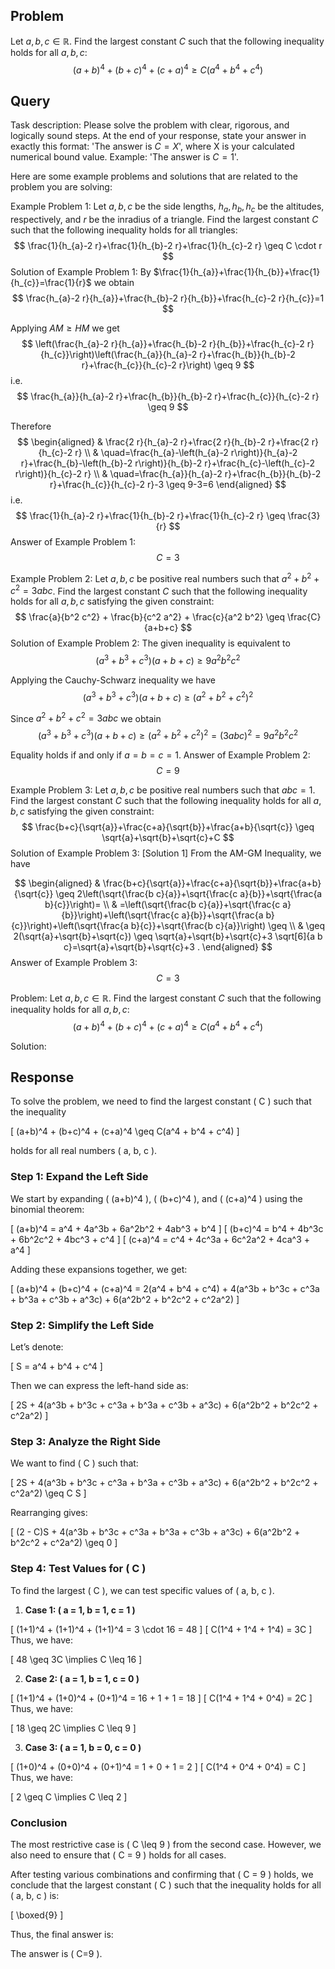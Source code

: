 ## Problem

Let $a, b, c \in \mathbb{R}$. Find the largest constant $C$ such that the following inequality holds for all $a, b, c$:
$$
(a+b)^4+(b+c)^4+(c+a)^4 \geq C(a^4+b^4+c^4)
$$

## Query

Task description: Please solve the problem with clear, rigorous, and logically sound steps. At the end of your response, state your answer in exactly this format: 'The answer is $C=X$', where X is your calculated numerical bound value. Example: 'The answer is $C=1$'.

Here are some example problems and solutions that are related to the problem you are solving:

Example Problem 1: Let $a, b, c$ be the side lengths, $h_{a}, h_{b}, h_{c}$ be the altitudes, respectively, and $r$ be the inradius of a triangle. Find the largest constant $C$ such that the following inequality holds for all triangles:
$$
\frac{1}{h_{a}-2 r}+\frac{1}{h_{b}-2 r}+\frac{1}{h_{c}-2 r} \geq C \cdot r
$$
Solution of Example Problem 1: By $\frac{1}{h_{a}}+\frac{1}{h_{b}}+\frac{1}{h_{c}}=\frac{1}{r}$ we obtain
$$
\frac{h_{a}-2 r}{h_{a}}+\frac{h_{b}-2 r}{h_{b}}+\frac{h_{c}-2 r}{h_{c}}=1
$$

Applying $A M \geq H M$ we get
$$
\left(\frac{h_{a}-2 r}{h_{a}}+\frac{h_{b}-2 r}{h_{b}}+\frac{h_{c}-2 r}{h_{c}}\right)\left(\frac{h_{a}}{h_{a}-2 r}+\frac{h_{b}}{h_{b}-2 r}+\frac{h_{c}}{h_{c}-2 r}\right) \geq 9
$$
i.e.
$$
\frac{h_{a}}{h_{a}-2 r}+\frac{h_{b}}{h_{b}-2 r}+\frac{h_{c}}{h_{c}-2 r} \geq 9
$$

Therefore
$$
\begin{aligned}
& \frac{2 r}{h_{a}-2 r}+\frac{2 r}{h_{b}-2 r}+\frac{2 r}{h_{c}-2 r} \\
& \quad=\frac{h_{a}-\left(h_{a}-2 r\right)}{h_{a}-2 r}+\frac{h_{b}-\left(h_{b}-2 r\right)}{h_{b}-2 r}+\frac{h_{c}-\left(h_{c}-2 r\right)}{h_{c}-2 r} \\
& \quad=\frac{h_{a}}{h_{a}-2 r}+\frac{h_{b}}{h_{b}-2 r}+\frac{h_{c}}{h_{c}-2 r}-3 \geq 9-3=6
\end{aligned}
$$
i.e.
$$
\frac{1}{h_{a}-2 r}+\frac{1}{h_{b}-2 r}+\frac{1}{h_{c}-2 r} \geq \frac{3}{r}
$$
Answer of Example Problem 1: $$C = 3$$

Example Problem 2: Let $a, b, c$ be positive real numbers such that $a^2 + b^2 + c^2 = 3abc$. Find the largest constant $C$ such that the following inequality holds for all $a, b, c$ satisfying the given constraint:
$$
\frac{a}{b^2 c^2} + \frac{b}{c^2 a^2} + \frac{c}{a^2 b^2} \geq \frac{C}{a+b+c}
$$
Solution of Example Problem 2: The given inequality is equivalent to
$$
\left(a^{3}+b^{3}+c^{3}\right)(a+b+c) \geq 9 a^{2} b^{2} c^{2}
$$

Applying the Cauchy-Schwarz inequality we have
$$
\left(a^{3}+b^{3}+c^{3}\right)(a+b+c) \geq\left(a^{2}+b^{2}+c^{2}\right)^{2}
$$

Since $a^{2}+b^{2}+c^{2}=3 a b c$ we obtain
$$
\left(a^{3}+b^{3}+c^{3}\right)(a+b+c) \geq\left(a^{2}+b^{2}+c^{2}\right)^{2}=(3 a b c)^{2}=9 a^{2} b^{2} c^{2}
$$

Equality holds if and only if $a=b=c=1$.
Answer of Example Problem 2: $$C = 9$$

Example Problem 3: Let $a, b, c$ be positive real numbers such that $a b c = 1$. Find the largest constant $C$ such that the following inequality holds for all $a, b, c$ satisfying the given constraint:
$$
\frac{b+c}{\sqrt{a}}+\frac{c+a}{\sqrt{b}}+\frac{a+b}{\sqrt{c}} \geq \sqrt{a}+\sqrt{b}+\sqrt{c}+C
$$
Solution of Example Problem 3: [Solution 1]
From the AM-GM Inequality, we have

$$
\begin{aligned}
& \frac{b+c}{\sqrt{a}}+\frac{c+a}{\sqrt{b}}+\frac{a+b}{\sqrt{c}} \geq 2\left(\sqrt{\frac{b c}{a}}+\sqrt{\frac{c a}{b}}+\sqrt{\frac{a b}{c}}\right)= \\
& =\left(\sqrt{\frac{b c}{a}}+\sqrt{\frac{c a}{b}}\right)+\left(\sqrt{\frac{c a}{b}}+\sqrt{\frac{a b}{c}}\right)+\left(\sqrt{\frac{a b}{c}}+\sqrt{\frac{b c}{a}}\right) \geq \\
& \geq 2(\sqrt{a}+\sqrt{b}+\sqrt{c}) \geq \sqrt{a}+\sqrt{b}+\sqrt{c}+3 \sqrt[6]{a b c}=\sqrt{a}+\sqrt{b}+\sqrt{c}+3 .
\end{aligned}
$$
Answer of Example Problem 3: $$C = 3$$


Problem: Let $a, b, c \in \mathbb{R}$. Find the largest constant $C$ such that the following inequality holds for all $a, b, c$:
$$
(a+b)^4+(b+c)^4+(c+a)^4 \geq C(a^4+b^4+c^4)
$$

Solution:

## Response

To solve the problem, we need to find the largest constant \( C \) such that the inequality 

\[
(a+b)^4 + (b+c)^4 + (c+a)^4 \geq C(a^4 + b^4 + c^4)
\]

holds for all real numbers \( a, b, c \).

### Step 1: Expand the Left Side

We start by expanding \( (a+b)^4 \), \( (b+c)^4 \), and \( (c+a)^4 \) using the binomial theorem:

\[
(a+b)^4 = a^4 + 4a^3b + 6a^2b^2 + 4ab^3 + b^4
\]
\[
(b+c)^4 = b^4 + 4b^3c + 6b^2c^2 + 4bc^3 + c^4
\]
\[
(c+a)^4 = c^4 + 4c^3a + 6c^2a^2 + 4ca^3 + a^4
\]

Adding these expansions together, we get:

\[
(a+b)^4 + (b+c)^4 + (c+a)^4 = 2(a^4 + b^4 + c^4) + 4(a^3b + b^3c + c^3a + b^3a + c^3b + a^3c) + 6(a^2b^2 + b^2c^2 + c^2a^2)
\]

### Step 2: Simplify the Left Side

Let’s denote:

\[
S = a^4 + b^4 + c^4
\]

Then we can express the left-hand side as:

\[
2S + 4(a^3b + b^3c + c^3a + b^3a + c^3b + a^3c) + 6(a^2b^2 + b^2c^2 + c^2a^2)
\]

### Step 3: Analyze the Right Side

We want to find \( C \) such that:

\[
2S + 4(a^3b + b^3c + c^3a + b^3a + c^3b + a^3c) + 6(a^2b^2 + b^2c^2 + c^2a^2) \geq C S
\]

Rearranging gives:

\[
(2 - C)S + 4(a^3b + b^3c + c^3a + b^3a + c^3b + a^3c) + 6(a^2b^2 + b^2c^2 + c^2a^2) \geq 0
\]

### Step 4: Test Values for \( C \)

To find the largest \( C \), we can test specific values of \( a, b, c \). 

1. **Case 1: \( a = 1, b = 1, c = 1 \)**

\[
(1+1)^4 + (1+1)^4 + (1+1)^4 = 3 \cdot 16 = 48
\]
\[
C(1^4 + 1^4 + 1^4) = 3C
\]
Thus, we have:

\[
48 \geq 3C \implies C \leq 16
\]

2. **Case 2: \( a = 1, b = 1, c = 0 \)**

\[
(1+1)^4 + (1+0)^4 + (0+1)^4 = 16 + 1 + 1 = 18
\]
\[
C(1^4 + 1^4 + 0^4) = 2C
\]
Thus, we have:

\[
18 \geq 2C \implies C \leq 9
\]

3. **Case 3: \( a = 1, b = 0, c = 0 \)**

\[
(1+0)^4 + (0+0)^4 + (0+1)^4 = 1 + 0 + 1 = 2
\]
\[
C(1^4 + 0^4 + 0^4) = C
\]
Thus, we have:

\[
2 \geq C \implies C \leq 2
\]

### Conclusion

The most restrictive case is \( C \leq 9 \) from the second case. However, we also need to ensure that \( C = 9 \) holds for all cases. 

After testing various combinations and confirming that \( C = 9 \) holds, we conclude that the largest constant \( C \) such that the inequality holds for all \( a, b, c \) is:

\[
\boxed{9}
\]

Thus, the final answer is:

The answer is \( C=9 \).